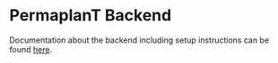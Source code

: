 # PermaplanT Backend

Documentation about the backend including setup instructions can be found [here](../doc/backend/01setup.md).
